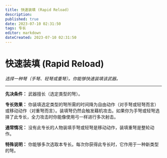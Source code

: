 ```yaml
---
title: 快速装填 (Rapid Reload)
description: 
published: true
date: 2023-07-10 02:31:50
tags: 专长
editor: markdown
dateCreated: 2023-07-10 02:31:50
---
```


# 快速装填 (Rapid Reload)

_选择一种弩（手弩、轻弩或重弩）。你能够快速装填该武器。_

* * *

**先决条件：** 武器擅长（选定类型的弩）。

**专长效果：**
你装填选定类型的弩所需的时间降为自由动作（对手弩或轻弩而言）或移动动作（对重弩而言）。装填弩仍然会触发藉机攻击。如果你为手弩或轻弩选择了此专长，全力攻击时你能像使用弓一样进行多次射击。

**通常情况：** 没有此专长的人物装填手弩或轻弩是移动动作，装填重弩是整轮动作。

**特殊说明：** 你能够多次选取本专长。每次你获得此专长时，它作用于一种新类型的弩。

